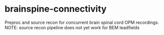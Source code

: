 # brainspine-connectivity
Preproc and source recon for concurrent brain spinal cord OPM recordings.  
NOTE: source recon pipeline does not yet work for BEM leadfields
